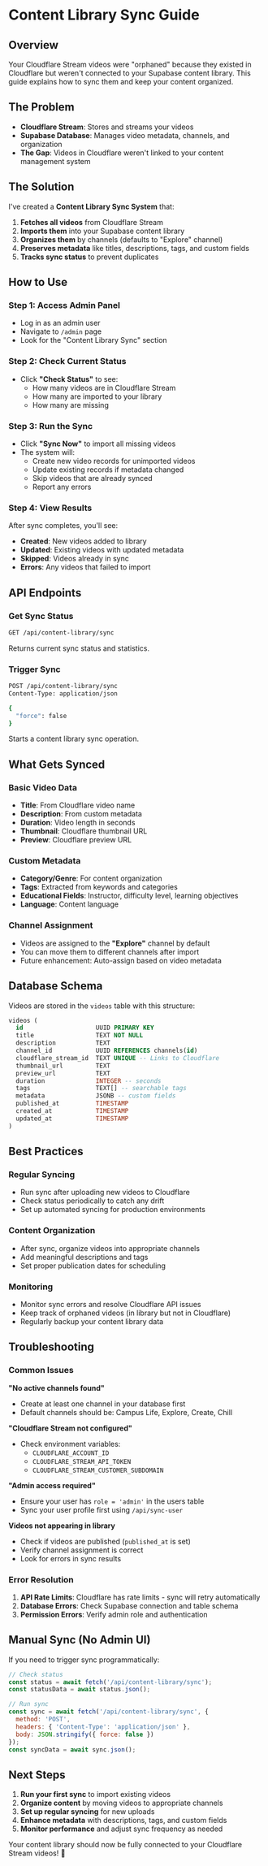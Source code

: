 # Content Library Sync Guide

## Overview

Your Cloudflare Stream videos were "orphaned" because they existed in Cloudflare but weren't connected to your Supabase content library. This guide explains how to sync them and keep your content organized.

## The Problem

- **Cloudflare Stream**: Stores and streams your videos
- **Supabase Database**: Manages video metadata, channels, and organization
- **The Gap**: Videos in Cloudflare weren't linked to your content management system

## The Solution

I've created a **Content Library Sync System** that:

1. **Fetches all videos** from Cloudflare Stream
2. **Imports them** into your Supabase content library  
3. **Organizes them** by channels (defaults to "Explore" channel)
4. **Preserves metadata** like titles, descriptions, tags, and custom fields
5. **Tracks sync status** to prevent duplicates

## How to Use

### Step 1: Access Admin Panel
- Log in as an admin user
- Navigate to `/admin` page
- Look for the "Content Library Sync" section

### Step 2: Check Current Status
- Click **"Check Status"** to see:
  - How many videos are in Cloudflare Stream
  - How many are imported to your library  
  - How many are missing

### Step 3: Run the Sync
- Click **"Sync Now"** to import all missing videos
- The system will:
  - Create new video records for unimported videos
  - Update existing records if metadata changed
  - Skip videos that are already synced
  - Report any errors

### Step 4: View Results
After sync completes, you'll see:
- **Created**: New videos added to library
- **Updated**: Existing videos with updated metadata
- **Skipped**: Videos already in sync
- **Errors**: Any videos that failed to import

## API Endpoints

### Get Sync Status
```bash
GET /api/content-library/sync
```
Returns current sync status and statistics.

### Trigger Sync
```bash
POST /api/content-library/sync
Content-Type: application/json

{
  "force": false
}
```
Starts a content library sync operation.

## What Gets Synced

### Basic Video Data
- **Title**: From Cloudflare video name
- **Description**: From custom metadata
- **Duration**: Video length in seconds
- **Thumbnail**: Cloudflare thumbnail URL
- **Preview**: Cloudflare preview URL

### Custom Metadata
- **Category/Genre**: For content organization
- **Tags**: Extracted from keywords and categories
- **Educational Fields**: Instructor, difficulty level, learning objectives
- **Language**: Content language

### Channel Assignment
- Videos are assigned to the **"Explore"** channel by default
- You can move them to different channels after import
- Future enhancement: Auto-assign based on video metadata

## Database Schema

Videos are stored in the `videos` table with this structure:

```sql
videos (
  id                    UUID PRIMARY KEY
  title                 TEXT NOT NULL
  description           TEXT
  channel_id            UUID REFERENCES channels(id)
  cloudflare_stream_id  TEXT UNIQUE -- Links to Cloudflare
  thumbnail_url         TEXT
  preview_url           TEXT
  duration              INTEGER -- seconds
  tags                  TEXT[] -- searchable tags
  metadata              JSONB -- custom fields
  published_at          TIMESTAMP
  created_at            TIMESTAMP
  updated_at            TIMESTAMP
)
```

## Best Practices

### Regular Syncing
- Run sync after uploading new videos to Cloudflare
- Check status periodically to catch any drift
- Set up automated syncing for production environments

### Content Organization
- After sync, organize videos into appropriate channels
- Add meaningful descriptions and tags
- Set proper publication dates for scheduling

### Monitoring
- Monitor sync errors and resolve Cloudflare API issues
- Keep track of orphaned videos (in library but not in Cloudflare)
- Regularly backup your content library data

## Troubleshooting

### Common Issues

**"No active channels found"**
- Create at least one channel in your database first
- Default channels should be: Campus Life, Explore, Create, Chill

**"Cloudflare Stream not configured"**
- Check environment variables:
  - `CLOUDFLARE_ACCOUNT_ID`
  - `CLOUDFLARE_STREAM_API_TOKEN`
  - `CLOUDFLARE_STREAM_CUSTOMER_SUBDOMAIN`

**"Admin access required"**
- Ensure your user has `role = 'admin'` in the users table
- Sync your user profile first using `/api/sync-user`

**Videos not appearing in library**
- Check if videos are published (`published_at` is set)
- Verify channel assignment is correct
- Look for errors in sync results

### Error Resolution

1. **API Rate Limits**: Cloudflare has rate limits - sync will retry automatically
2. **Database Errors**: Check Supabase connection and table schema
3. **Permission Errors**: Verify admin role and authentication

## Manual Sync (No Admin UI)

If you need to trigger sync programmatically:

```javascript
// Check status
const status = await fetch('/api/content-library/sync');
const statusData = await status.json();

// Run sync
const sync = await fetch('/api/content-library/sync', {
  method: 'POST',
  headers: { 'Content-Type': 'application/json' },
  body: JSON.stringify({ force: false })
});
const syncData = await sync.json();
```

## Next Steps

1. **Run your first sync** to import existing videos
2. **Organize content** by moving videos to appropriate channels  
3. **Set up regular syncing** for new uploads
4. **Enhance metadata** with descriptions, tags, and custom fields
5. **Monitor performance** and adjust sync frequency as needed

Your content library should now be fully connected to your Cloudflare Stream videos! 🎉